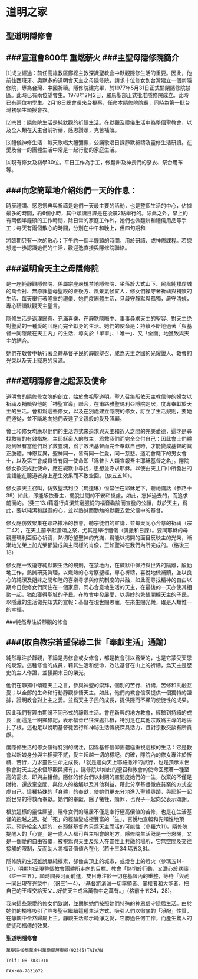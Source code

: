 道明之家
=========
聖道明隱修會
-------
###宣道會800年 重燃薪火
###主聖母隱修院簡介
----
 ⑴成立經過：前任高雄教區鄭總主教深識聖教會中默觀隱修生活的重要。因此，他前往西班牙、奧默多的道明會天主之母隱修院，請求十位修女到台灣建立一個新隱修院，專為台灣、中國祈禱。隱修院建完畢，於1977年5月31日正式關閉隱修院禁區。此時已有兩位望會生。1978年2月2日，羅馬聖部正式批准隱修院成立。此時已有兩位初學生。2月18日總會長來台視察，任命本隱修院院長，同時為第一批台灣初學生頒授會衣。

⑵宗旨：隱修院生活是純默觀的祈禱生活。在默觀及禮儀生活中為整個聖教會，以及全人類在天主台前祈禱，感恩讚頌，克苦補贖。

⑶禮儀神修生活：每天歌唱大禮彌撒，公誦歌唱日課靜默祈禱及靈修生活研讀。在愛及合一的團體生活中常是一起行動的家庭生活。

⑷現有修女及初學30位。平日工作為手工，做麵餅及神長們的祭衣、祭台用布等。

###向您簡單地介紹她們一天的作息：
----
 時辰禮讚、感恩祭典與祈禱是她們一天最主要的活動，也是整個生活的中心，佔據最多的時間，約6個小時，其中頌讀日課是在凌晨2點舉行的。除此之外，早上約有兩個半鐘頭的工作時間，除日常的家庭工作外，她們也做麵餅和禮儀用品等手工；每天有兩個散心的時間，分別在中午和晚上，但四旬期和

將臨期只有一次的散心；下午約一個半鐘頭的時間，用於研讀、或神修課程。若您想進一歩認識她們的生活，歡迎逸直接與隱修院聯絡。

###道明會天主之母隱修院
----
 是一座純靜觀隱修院、係屬宗座嚴規禁地隱修院、坐落於大式山下、民風純樸虔誠的萬金衬、無原罪聖母聖殿的正後方、風景氣候宜人，修女們操守著祈禱與補贖的生活、每天舉行著隆重的禮儀、她們度團體生活，旦嚴守靜默與孤獨，嚴守清規，專心研讀默觀天主聖言。

隱修生活是返璞歸真、充滿喜樂、在靜默隱晦中、事事尋求天主的聖容、對天主绝對聖愛的一種愛的回應而完全獻身的生活。她們的使命是：持續不斷地過著「與基督一同隱藏在天主内」的生活、導向於「單單」、「唯一」、又「全面」地獲致與天主的結合。

她們在敎會中執行著全體基督子民的靜觀聖召、成為天主之國的光耀證人、敎會的光榮以及天上寵惠的泉源。

###道明隱修會之起源及使命
----
道明會的隱修修女院的創立，始於會祖聖道明。聖人召集皈依天主教信仰的婦女以祈禱及補贖與他的「神聖宣導」聯合，在甫路雅聖瑪利亞隱院定居，度專奉獻於天主的生活。會祖爲這些修女，以及在別處建立隱院的修女，訂立了生活規則，要她們遵從，並不斷地向她們表達了父親般的愛及照顧。

會士和修女均應以他們的生活方式來追求與天主和近人之間的完美愛德，這才是尋找救靈的有效措施。主耶穌衆人的救主，爲救我們而完全交付自己：因此會士們體認到唯有當他們爲了救靈魂，爲了效法基督而完全奉獻自己時，才能變成基督的眞正肢體。神恩互異，聖神同一，皆有同一仁愛，同一慈悲。道明會麾下的男女會士，以及第三會成員皆有同一使命即「爲普世人類宣報吾主耶穌基督之名」。隱院修女欲完成比使命，應在緘默中尋找，思想並呼求耶穌。以使由天主口中所發出的言語能在聽道者身上產生效果而不致空回。（依五五10）。

修女蒙天主召叫，仿效聖瑪利亞（瑪達琳）恒常坐在耶穌足下，聽祂講話（參路十39）如此，即能皈依吾主，擺脫世間的不安和掛慮。如此，忘掉過去的，而追求前面的。（斐三13.)藉遵行貞潔貧窮服從的福音勸諭而宣發的公願，獻於天主，爲此，要以純潔和謙遜的心，並以熱誠而勤勉的默觀去愛父懐中的基督。

修女應仿效聚集在耶路撒冷的教會，聽宗徒們的宣講，並每天同心合意的祈禱（宗二42），在天主前奉獻讚頌之祭，尤其是舉行禮儀（彌撒和日課）。要同耶穌的母親聖瑪利亞恒心祈禱，熱切盼望聖神的充滿，爲能以揭開的面目反映主的光榮，漸漸地光榮上加光榮都變成與主同樣的肖像，正如聖神在我們內所完成的。（格後三18）

修女應一致遵守純默觀生活的規則，在禁地內，在緘默中保持與世界的隔離，殷勤地工作，熱誠研究眞理，以熾熱的心考察聖經，專心祈禱，喜悅地做補贖，並以良心的純潔及姐妹之間和睦的喜樂尋求與修院制度的共融，如此而尋找精神的自由以期今日使修女們同住在一個家庭，同心合意地生活的天主，在最後的一天亦使其相聚一起，猶如獲得聖城的子民。在教會中發展愛，以奧妙的繁殖開擴天主的子民，以隱藏的生活做先知式的宣報：基督在現世賜恩寵，在來生賜光榮，確是人類惟一的幸福。

###純然專注於靜觀的修會

###(取自教宗若望保祿二世「奉獻生活」通諭）
----
純然專注於靜觀，不論是男修會或女修會，都是教會引以爲榮的，也是它蒙受天恩的泉源。這種修會的成員，藉其生活和使命，效法基督在山上的祈禱，爲天主是歷史的主人作證，並預期末日的榮光。

他們在靜獨中傾聽天主之言，參與神聖的崇拜，個別的苦行、祈禱，苦修和共融互愛；以全部的生命和行動靜觀參悟天主。如此，他們向教會信衆提供一個獨特的證據，證明教會對上主之愛。並爲天主子民的成長，提供隱而不顯的使徒性的成果。

因此我們有理由期盼不同形式的靜觀生活。會在新興的地方教會，經驗到持續的成長：而這是一明顯標記，表示福音已往深處扎根，特別是在其他宗教爲主導的地區扎了根。這也足以說明基督徒苦行和神祕生活傳統深具活力，且對宗教交談有所貢獻。

度隱修生活的修女値得特別的關注，因爲基督信仰團體極重視這樣的生活：它是教會以新娘身分與主相契不贰，愛主超越一切的標記。的確，隱院內的修女專注於祈禱、苦行，力求靈性生命之成長，「就是邁向天上耶路撒冷的旅行，也是預示末世教會對天主之永恆靜觀與擁有」。隱修院以如此的聖召和教會的使命回應著一種至高的需求，即與主相偕。隱修的修女們以封閉的空間度她們的一生，放棄的不僅是財物，還放棄空間、與他人的接觸以及其他利益，藉此分享基督徹底貧窮的方式空虛自己。這種特殊的「身體」的奉獻，使她們更充分地進入聖體奧蹟，與耶穌一起爲世界的得救而奉獻。她們的奉獻，除了犧牲、贖罪，也與子一起向父表示頌謝。

根於這樣的靈性願望，隱修女們的隱居不僅是奉行極高價値的苦修，也是在生活基督的逾越之道。從「死」的經驗變成極豐富的「生」，喜悅地宣報和先知性地預示。預許給全人類的，在耶穌基督內只爲天主而活的可能性（參羅六11)。隱修院提醒人的「心靈」是一處人人都可與主相會的地方。隱修院生活旣是一份恩賜，又是一個愛的自由答覆，被視爲與天主及衆人在靈性上共融的場所，它無空間及交往接觸的限制，反而助人將福音價値內在化（若十三34:瑪五3,8)。

隱修院的生活雖說單純樸素，卻像山頂上的城市，或燈台上的燈火（參瑪五14-15)，明顯地呈現整個教會團體所走向的目標。教會「熱切於行動，又潛心於默禱」（註一三五），順時間長河而前進，雙目專注於一切在基督內的重整，等待「與祂一同出現在光榮中」（哥三1一4)，「基督將消滅一切率領者、掌權者和大能者，把自己的王權交給天父…好使天主成爲萬物中之萬有。」（格前十五24，28)。

我向這些親愛的修女們致謝，並期勉她們按照她們特殊的神恩信守隱居生活。由於她們的榜樣吸引了許多聖召繼續這種生活方式，吸引人們以徹底的「淨配」性質，在靜觀中全然歸屬上主。靜觀生活顯示純淨之愛，它勝過任何工作，而產生驚人的使徒和福傳的效果。

**聖道明隱修會**

    萬聖路40號萬金村萬巒鄉屏東縣(92345)TAIWAN

    Telf: 08-7831910

    FAX:08-7831872
